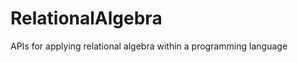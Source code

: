 RelationalAlgebra
=================

APIs for applying relational algebra within a programming language